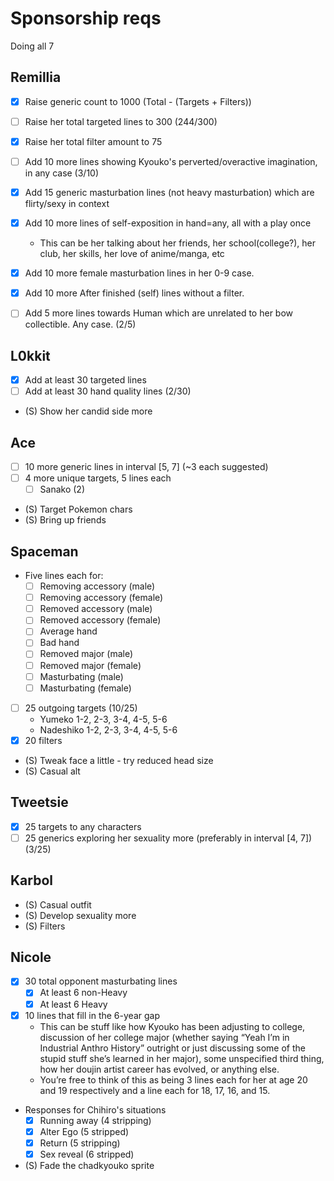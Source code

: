 # Sponsorship reqs

Doing all 7

## Remillia

- [X] Raise generic count to 1000 (Total - (Targets + Filters))
- [ ] Raise her total targeted lines to 300 (244/300)
- [X] Raise her total filter amount to 75

- [ ] Add 10 more lines showing Kyouko's perverted/overactive imagination, in any case (3/10)
- [X] Add 15 generic masturbation lines (not heavy masturbation) which are flirty/sexy in context
- [X] Add 10 more lines of self-exposition in hand=any, all with a play once
  - This can be her talking about her friends, her school(college?), her club, her skills, her love of anime/manga, etc
- [X] Add 10 more female masturbation lines in her 0-9 case.
- [X] Add 10 more After finished (self) lines without a filter.
- [ ] Add 5 more lines towards Human which are unrelated to her bow collectible. Any case. (2/5)

## L0kkit

- [X] Add at least 30 targeted lines
- [ ] Add at least 30 hand quality lines (2/30)
- (S) Show her candid side more

## Ace

- [ ] 10 more generic lines in interval [5, 7] (~3 each suggested)
- [ ] 4 more unique targets, 5 lines each
  - [ ] Sanako (2)
- (S) Target Pokemon chars
- (S) Bring up friends

## Spaceman

- Five lines each for:
  - [ ] Removing accessory (male)
  - [ ] Removing accessory (female)
  - [ ] Removed accessory (male)
  - [ ] Removed accessory (female)
  - [ ] Average hand
  - [ ] Bad hand
  - [ ] Removed major (male)
  - [ ] Removed major (female)
  - [ ] Masturbating (male)
  - [ ] Masturbating (female)
- [ ] 25 outgoing targets (10/25)
  - Yumeko 1-2, 2-3, 3-4, 4-5, 5-6
  - Nadeshiko 1-2, 2-3, 3-4, 4-5, 5-6
- [X] 20 filters
- (S) Tweak face a little - try reduced head size
- (S) Casual alt

## Tweetsie

- [X] 25 targets to any characters
- [ ] 25 generics exploring her sexuality more (preferably in interval [4, 7]) (3/25)

## Karbol

- (S) Casual outfit
- (S) Develop sexuality more
- (S) Filters

## Nicole

- [X] 30 total opponent masturbating lines
  - [X] At least 6 non-Heavy
  - [X] At least 6 Heavy
- [X] 10 lines that fill in the 6-year gap
  - This can be stuff like how Kyouko has been adjusting to college, discussion of her college major (whether saying “Yeah I’m in Industrial Anthro History” outright or just discussing some of the stupid stuff she’s learned in her major), some unspecified third thing, how her doujin artist career has evolved, or anything else.
  - You’re free to think of this as being 3 lines each for her at age 20 and 19 respectively and a line each for 18, 17, 16, and 15.
- Responses for Chihiro's situations
  - [X] Running away (4 stripping)
  - [X] Alter Ego (5 stripped)
  - [X] Return (5 stripping)
  - [X] Sex reveal (6 stripped)
- (S) Fade the chadkyouko sprite
